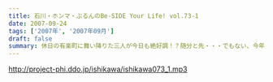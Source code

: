 ```yaml
---
title: 石川・ホンマ・ぶるんのBe-SIDE Your Life! vol.73-1
date: 2007-09-24
tags: ['2007年', '2007年09月']
draft: false
summary: 休日の有楽町に舞い降りた三人が今日も絶好調！？随分と先・・・でもない、今年のクリスマスの予定を早くも公開するビーサイ！！クリスマス「イブ」「イブイブ」はどうやらステキな夜になりそうな予感。うふ。NAMAE
---
```


http://project-phi.ddo.jp/ishikawa/ishikawa073_1.mp3
